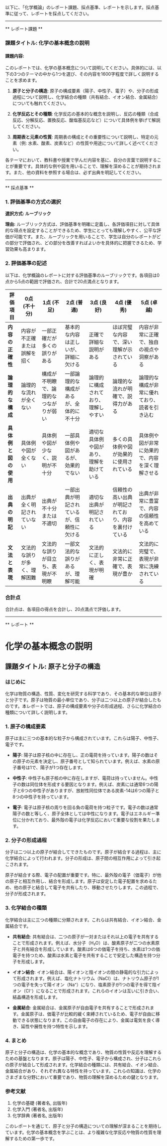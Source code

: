 以下に、「化学概論」のレポート課題、採点基準、レポートを示します。採点基準に従って、レポートを採点してください。

---------------------------------------
** レポート課題 **

### 課題タイトル: 化学の基本概念の説明

#### 課題内容:
このレポートでは、化学の基本概念について説明してください。具体的には、以下の3つのテーマの中から1つを選び、その内容を1600字程度で詳しく説明することを求めます。

1. **原子と分子の構造**: 原子の構成要素（陽子、中性子、電子）や、分子の形成過程について説明し、化学結合の種類（共有結合、イオン結合、金属結合）についても触れてください。

2. **化学反応とその種類**: 化学反応の基本的な概念を説明し、反応の種類（合成反応、分解反応、置換反応、酸塩基反応など）について具体例を挙げて解説してください。

3. **周期表と元素の性質**: 周期表の構成とその重要性について説明し、特定の元素（例: 水素、酸素、炭素など）の性質や用途について詳しく述べてください。

各テーマにおいて、教科書や授業で学んだ内容を基に、自分の言葉で説明することが重要です。具体的な例や図を用いることで、理解を深めることが期待されます。また、他の資料を参照する場合は、必ず出典を明記してください。

---------------------------------------
** 採点基準 **

### 1. 評価基準の方式の選択
**選択方式: ルーブリック**

**理由:**
ルーブリック方式は、評価基準を明確に定義し、各評価項目に対して具体的な得点を設定することができるため、学生にとっても理解しやすく、公平な評価が可能です。また、ルーブリックを用いることで、学生は自分のレポートがどの部分で評価され、どの部分を改善すればよいかを具体的に把握できるため、学習効果も高まります。

### 2. 評価基準の記述
以下は、化学概論のレポートに対する評価基準のルーブリックです。各項目は0点から5点の範囲で評価され、合計で20点満点となります。

| 評価項目                     | 0点 (不十分) | 1点 (不足) | 2点 (普通) | 3点 (良好) | 4点 (優秀) | 5点 (卓越) |
|------------------------------|---------------|-------------|-------------|-------------|-------------|-------------|
| **内容の正確性**            | 内容が不正確または誤解を招く | 一部正確だが多くの誤りがある | 基本的な内容は正しいが、詳細に欠ける | 正確で詳細な説明がある | ほぼ完璧な内容で、深い理解が示されている | 内容が非常に正確で、独自の視点や洞察がある |
| **論理的な構成**            | 論理的な流れが全くない | 構成が不明瞭で、論理的なつながりが弱い | 一部論理的な構成があるが、全体的に不十分 | 論理的に構成されており、理解しやすい | 論理的な流れが明確で、説得力がある | 論理的な構成が非常に優れており、読者を引き込む |
| **具体例と図の使用**        | 具体例や図が全くない | 具体例や図が少なく、説明が不十分 | 一部具体例や図があるが、効果的でない | 適切な具体例や図があり、理解を助けている | 多くの具体例や図が効果的に使用されている | 具体例や図が非常に効果的で、内容を深く理解させる |
| **出典の明記**              | 出典が全く明記されていない | 出典が不十分または不適切 | 一部出典が明記されているが、信頼性に欠ける | 適切な出典が明記されている | 信頼性の高い出典が明記されており、内容を裏付けている | 出典が非常に豊富で、内容の信頼性を高めている |
| **文法と表現**              | 文法的な誤りが多く、理解困難 | 文法的な誤りが目立ち、表現が不明瞭 | 一部文法的な誤りがあるが、理解可能 | 文法的に正しく、表現が明確 | 文法的に非常に正確で、表現が豊か | 文法的に完璧で、表現が非常に洗練されている |

### 合計点
合計点は、各項目の得点を合計し、20点満点で評価します。

---------------------------------------
** レポート **
# 化学の基本概念の説明

## 課題タイトル: 原子と分子の構造

### はじめに

化学は物質の構造、性質、変化を研究する科学であり、その基本的な単位は原子と分子です。原子は物質の最小単位であり、分子は二つ以上の原子が結合したものです。本レポートでは、原子の構成要素や分子の形成過程、さらに化学結合の種類について詳しく説明します。

### 1. 原子の構成要素

原子は主に三つの基本的な粒子から構成されています。これらは陽子、中性子、電子です。

- **陽子**: 陽子は原子核の中に存在し、正の電荷を持っています。陽子の数はその原子の元素を決定し、原子番号として知られています。例えば、水素の原子番号は1で、陽子が1つ存在します。

- **中性子**: 中性子も原子核の中に存在しますが、電荷は持っていません。中性子の数は同位体を形成する要因となります。例えば、炭素には通常6つの陽子と6つの中性子がありますが、放射性同位体である炭素-14は6つの陽子と8つの中性子を持っています。

- **電子**: 電子は原子核の周りを回る負の電荷を持つ粒子です。電子の数は通常陽子の数と等しく、原子全体としては中性になります。電子はエネルギー準位に分かれており、最外殻の電子は化学反応において重要な役割を果たします。

### 2. 分子の形成過程

分子は二つ以上の原子が結合してできたものです。原子が結合する過程は、主に化学結合によって行われます。分子の形成は、原子間の相互作用によって引き起こされます。

原子が結合する際、電子の配置が重要です。特に、最外殻の電子（価電子）が他の原子と相互作用し、結合を形成します。原子は安定した電子配置を求めるため、他の原子と結合して電子を共有したり、移動させたりします。この過程で、分子が形成されます。

### 3. 化学結合の種類

化学結合は主に三つの種類に分類されます。これらは共有結合、イオン結合、金属結合です。

- **共有結合**: 共有結合は、二つの原子が一対またはそれ以上の電子を共有することで形成されます。例えば、水分子（H₂O）は、酸素原子が二つの水素原子と共有結合を形成しています。酸素は6つの価電子を持ち、水素は1つの価電子を持つため、酸素は水素と電子を共有することで安定した構造を持つ分子を形成します。

- **イオン結合**: イオン結合は、陽イオンと陰イオンの間の静電的な引力によって形成されます。例えば、塩化ナトリウム（NaCl）は、ナトリウム原子が1つの電子を失って陽イオン（Na⁺）になり、塩素原子が1つの電子を得て陰イオン（Cl⁻）になることで形成されます。これらのイオンは互いに引き合い、結晶構造を形成します。

- **金属結合**: 金属結合は、金属原子が自由電子を共有することで形成されます。金属原子は、価電子が比較的緩く束縛されているため、電子が自由に移動できる状態になります。この自由電子の存在により、金属は電気を良く導き、延性や展性を持つ特性を示します。

### 4. まとめ

原子と分子の構造は、化学の基本的な概念であり、物質の性質や反応を理解するための基盤となります。原子は陽子、中性子、電子から構成され、分子はこれらの原子が結合して形成されます。化学結合の種類には、共有結合、イオン結合、金属結合があり、それぞれ異なる特性を持っています。これらの知識は、化学のさまざまな分野において重要であり、物質の理解を深めるための鍵となります。

### 参考文献

1. 化学の基礎 (著者名, 出版年)
2. 化学入門 (著者名, 出版年)
3. 化学辞典 (著者名, 出版年)

このレポートを通じて、原子と分子の構造についての理解が深まることを期待しています。化学の基本概念を学ぶことは、より複雑な化学反応や物質の性質を理解するための第一歩です。

